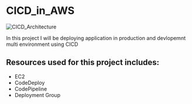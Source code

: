 # CICD_in_AWS

![CICD_Architecture](https://github.com/user-attachments/assets/d0c98d1a-42e8-4c86-b6e6-abb56b8cff9b)


In this project I will be deploying application in production and devlopemnt  multi environment using CICD 
## Resources used for this project includes:
- EC2 
- CodeDeploy
- CodePipeline
- Deployment Group

